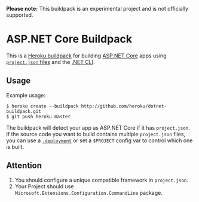 **Please note:** This buildpack is an experimental project and is not officially supported.

# ASP.NET Core Buildpack

This is a [Heroku buildpack](http://devcenter.heroku.com/articles/buildpack) for building [ASP.NET Core](https://docs.asp.net/en/latest/conceptual-overview/aspnet.html) apps using [`project.json` files](https://github.com/aspnet/Home/wiki/Project.json-file) and the [.NET CLI](https://github.com/dotnet/cli).

## Usage

Example usage:

    $ heroku create --buildpack http://github.com/heroku/dotnet-buildpack.git
    $ git push heroku master

The buildpack will detect your app as ASP.NET Core if it has `project.json`. If the source code you want to build contains multiple `project.json` files, you can use a [`.deployment`](https://github.com/projectkudu/kudu/wiki/Customizing-deployments) or set a `$PROJECT` config var to control which one is built.

## Attention
1. You should configure a unique compatible framework in `project.json`.
2. Your Project should use `Microsoft.Extensions.Configuration.CommandLine` package.